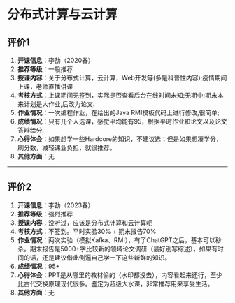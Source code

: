 # 分布式计算与云计算

## 评价1

1. **开课信息**：李劼（2020春）
2. **推荐等级**：一般推荐
3. **授课内容**：关于分布式计算，云计算，Web开发等(多是科普性内容);疫情期间上课，老师直播讲课
4. **考核方式**：上课期间无签到，实际是否查看后台在线时间未知;无期中;期末本来计划是大作业,后改为论文.
5. **作业情况**：一次编程作业，在给出的Java RMI模板代码上进行修改,很简单;
6. **成绩情况**：只有几个人选课，感觉平均能有95，根据平时作业和论文以及论文答辩给分.
7. **心得体会**：如果想学一些Hardcore的知识，不建议选；但是如果想凑学分，刷分数，减轻课业负担，就很推荐。
8. **其他方面**：无

---

## 评价2

1. **开课信息**：李劼（2023春）
2. **推荐等级**：强烈推荐
3. **授课内容**：没听过，应该是分布式计算和云计算吧
4. **考核方式**：不签到。平时实验30% + 期末报告70%
5. **作业情况**：两次实验（模拟Kafka、RMI），有了ChatGPT之后，基本可以秒杀。期末报告是5000+字比较新的领域论文调研（最好别写综述），如果有时间的话，还是建议借此倒逼自己学一下这些新鲜的知识。
6. **成绩情况**：95+
7. **心得体会**：PPT是从哪里的教材偷的（水印都没去），内容看起来还行，至少比古代交换原理现代很多。鉴定为超级大水课，非常推荐用来享受生活。
8. **其他方面**：无
